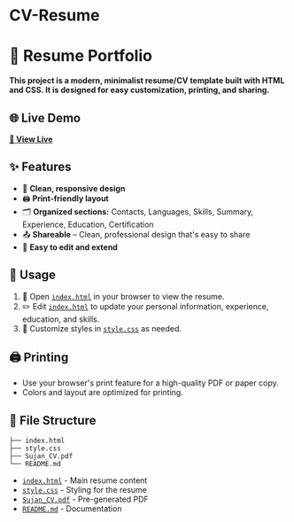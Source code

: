 # CV-Resume

# 💼 Resume Portfolio

**This project is a modern, minimalist resume/CV template built with HTML and CSS. It is designed for easy customization, printing, and sharing.**

## 🌐 Live Demo
**[🔗 View Live](/Sujan_CV.pdf)**

## ✨ Features

- 🎨 **Clean, responsive design**
- 🖨️ **Print-friendly layout**
- 🗂️ **Organized sections:** Contacts, Languages, Skills, Summary, Experience, Education, Certification
- 📤 **Shareable** – Clean, professional design that's easy to share
- 📝 **Easy to edit and extend**

## 🚀 Usage

1. 📂 Open [`index.html`](index.html) in your browser to view the resume.
2. ✏️ Edit [`index.html`](index.html) to update your personal information, experience, education, and skills.
3. 🎨 Customize styles in [`style.css`](style.css) as needed.

## 🖨️ Printing

- Use your browser's print feature for a high-quality PDF or paper copy.
- Colors and layout are optimized for printing.

## 📁 File Structure

```
├── index.html
├── style.css
├── Sujan_CV.pdf
└── README.md
```

- [`index.html`](index.html) - Main resume content
- [`style.css`](style.css) - Styling for the resume
- [`Sujan_CV.pdf`](Sujan_CV.pdf) - Pre-generated PDF
- [`README.md`](README.md) - Documentation
